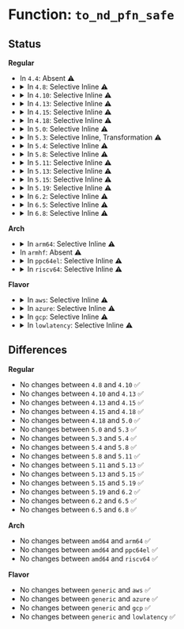 # Function: <code>to_nd_pfn_safe</code>

## Status
<b>Regular</b>
<ul>
<li>
In <code>4.4</code>: Absent ⚠️
</li>
<li>
<details>
<summary>In <code>4.8</code>: Selective Inline ⚠️</summary>

```c
struct nd_pfn *to_nd_pfn_safe(struct device *dev);
```

**Collision:** Unique Global

**Inline:** Selective

**Transformation:** False

**Instances:**

```
In drivers/nvdimm/claim.c (ffffffff815f6fc0)
Location: drivers/nvdimm/claim.c:96
Inline: True
Direct callers:
  - drivers/nvdimm/claim.c:nd_namespace_store
  - drivers/nvdimm/pfn_devs.c:size_show
  - drivers/nvdimm/pfn_devs.c:resource_show
  - drivers/nvdimm/pfn_devs.c:namespace_store
  - drivers/nvdimm/pfn_devs.c:namespace_show
  - drivers/nvdimm/pfn_devs.c:uuid_store
  - drivers/nvdimm/pfn_devs.c:align_store
  - drivers/nvdimm/pfn_devs.c:align_show
  - drivers/nvdimm/pfn_devs.c:mode_store
```
**Symbols:**

```
ffffffff815f6fc0-ffffffff815f700a: to_nd_pfn_safe (STB_GLOBAL)
```
</details>
</li>
<li>
<details>
<summary>In <code>4.10</code>: Selective Inline ⚠️</summary>

```c
struct nd_pfn *to_nd_pfn_safe(struct device *dev);
```

**Collision:** Unique Global

**Inline:** Selective

**Transformation:** False

**Instances:**

```
In drivers/nvdimm/claim.c (ffffffff81625230)
Location: drivers/nvdimm/claim.c:94
Inline: True
Direct callers:
  - drivers/nvdimm/claim.c:nd_namespace_store
  - drivers/nvdimm/pfn_devs.c:size_show
  - drivers/nvdimm/pfn_devs.c:resource_show
  - drivers/nvdimm/pfn_devs.c:namespace_store
  - drivers/nvdimm/pfn_devs.c:namespace_show
  - drivers/nvdimm/pfn_devs.c:uuid_store
  - drivers/nvdimm/pfn_devs.c:align_store
  - drivers/nvdimm/pfn_devs.c:align_show
  - drivers/nvdimm/pfn_devs.c:mode_store
```
**Symbols:**

```
ffffffff81625230-ffffffff8162527a: to_nd_pfn_safe (STB_GLOBAL)
```
</details>
</li>
<li>
<details>
<summary>In <code>4.13</code>: Selective Inline ⚠️</summary>

```c
struct nd_pfn *to_nd_pfn_safe(struct device *dev);
```

**Collision:** Unique Global

**Inline:** Selective

**Transformation:** False

**Instances:**

```
In drivers/nvdimm/claim.c (ffffffff8163a270)
Location: drivers/nvdimm/claim.c:101
Inline: True
Direct callers:
  - drivers/nvdimm/claim.c:nd_namespace_store
  - drivers/nvdimm/pfn_devs.c:size_show
  - drivers/nvdimm/pfn_devs.c:resource_show
  - drivers/nvdimm/pfn_devs.c:namespace_store
  - drivers/nvdimm/pfn_devs.c:namespace_show
  - drivers/nvdimm/pfn_devs.c:uuid_store
  - drivers/nvdimm/pfn_devs.c:align_store
  - drivers/nvdimm/pfn_devs.c:align_show
  - drivers/nvdimm/pfn_devs.c:mode_store
```
**Symbols:**

```
ffffffff8163a270-ffffffff8163a2ab: to_nd_pfn_safe (STB_GLOBAL)
```
</details>
</li>
<li>
<details>
<summary>In <code>4.15</code>: Selective Inline ⚠️</summary>

```c
struct nd_pfn *to_nd_pfn_safe(struct device *dev);
```

**Collision:** Unique Global

**Inline:** Selective

**Transformation:** False

**Instances:**

```
In drivers/nvdimm/claim.c (ffffffff816a2e70)
Location: drivers/nvdimm/claim.c:101
Inline: True
Direct callers:
  - drivers/nvdimm/claim.c:nd_namespace_store
  - drivers/nvdimm/pfn_devs.c:size_show
  - drivers/nvdimm/pfn_devs.c:resource_show
  - drivers/nvdimm/pfn_devs.c:namespace_store
  - drivers/nvdimm/pfn_devs.c:namespace_show
  - drivers/nvdimm/pfn_devs.c:uuid_store
  - drivers/nvdimm/pfn_devs.c:align_store
  - drivers/nvdimm/pfn_devs.c:align_show
  - drivers/nvdimm/pfn_devs.c:mode_store
```
**Symbols:**

```
ffffffff816a2e70-ffffffff816a2eab: to_nd_pfn_safe (STB_GLOBAL)
```
</details>
</li>
<li>
<details>
<summary>In <code>4.18</code>: Selective Inline ⚠️</summary>

```c
struct nd_pfn *to_nd_pfn_safe(struct device *dev);
```

**Collision:** Unique Global

**Inline:** Selective

**Transformation:** False

**Instances:**

```
In drivers/nvdimm/claim.c (ffffffff816deff0)
Location: drivers/nvdimm/claim.c:101
Inline: True
Direct callers:
  - drivers/nvdimm/claim.c:nd_namespace_store
  - drivers/nvdimm/pfn_devs.c:size_show
  - drivers/nvdimm/pfn_devs.c:resource_show
  - drivers/nvdimm/pfn_devs.c:namespace_store
  - drivers/nvdimm/pfn_devs.c:namespace_show
  - drivers/nvdimm/pfn_devs.c:uuid_store
  - drivers/nvdimm/pfn_devs.c:align_store
  - drivers/nvdimm/pfn_devs.c:align_show
  - drivers/nvdimm/pfn_devs.c:mode_store
```
**Symbols:**

```
ffffffff816deff0-ffffffff816df02c: to_nd_pfn_safe (STB_GLOBAL)
```
</details>
</li>
<li>
<details>
<summary>In <code>5.0</code>: Selective Inline ⚠️</summary>

```c
struct nd_pfn *to_nd_pfn_safe(struct device *dev);
```

**Collision:** Unique Global

**Inline:** Selective

**Transformation:** False

**Instances:**

```
In drivers/nvdimm/claim.c (ffffffff817013d0)
Location: drivers/nvdimm/claim.c:101
Inline: True
Direct callers:
  - drivers/nvdimm/claim.c:nd_namespace_store
  - drivers/nvdimm/pfn_devs.c:size_show
  - drivers/nvdimm/pfn_devs.c:resource_show
  - drivers/nvdimm/pfn_devs.c:namespace_store
  - drivers/nvdimm/pfn_devs.c:namespace_show
  - drivers/nvdimm/pfn_devs.c:uuid_store
  - drivers/nvdimm/pfn_devs.c:align_store
  - drivers/nvdimm/pfn_devs.c:align_show
  - drivers/nvdimm/pfn_devs.c:mode_store
```
**Symbols:**

```
ffffffff817013d0-ffffffff8170140c: to_nd_pfn_safe (STB_GLOBAL)
```
</details>
</li>
<li>
<details>
<summary>In <code>5.3</code>: Selective Inline, Transformation ⚠️</summary>

```c
struct nd_pfn *to_nd_pfn_safe(struct device *dev);
```

**Collision:** Unique Global

**Inline:** Selective

**Transformation:** True

**Instances:**

```
In drivers/nvdimm/claim.c (ffffffff8173b67c)
Location: drivers/nvdimm/claim.c:93
Inline: True
Direct callers:
  - drivers/nvdimm/claim.c:nd_namespace_store
  - drivers/nvdimm/pfn_devs.c:size_show
  - drivers/nvdimm/pfn_devs.c:resource_show
  - drivers/nvdimm/pfn_devs.c:namespace_store
  - drivers/nvdimm/pfn_devs.c:namespace_show
  - drivers/nvdimm/pfn_devs.c:uuid_store
  - drivers/nvdimm/pfn_devs.c:align_store
  - drivers/nvdimm/pfn_devs.c:align_show
  - drivers/nvdimm/pfn_devs.c:mode_store
```
**Symbols:**

```
ffffffff8173b67c-ffffffff8173b691: to_nd_pfn_safe.cold (STB_LOCAL)
ffffffff8173b250-ffffffff8173b28c: to_nd_pfn_safe (STB_GLOBAL)
```
</details>
</li>
<li>
<details>
<summary>In <code>5.4</code>: Selective Inline ⚠️</summary>

```c
struct nd_pfn *to_nd_pfn_safe(struct device *dev);
```

**Collision:** Unique Global

**Inline:** Selective

**Transformation:** False

**Instances:**

```
In drivers/nvdimm/claim.c (ffffffff8175ef20)
Location: drivers/nvdimm/claim.c:93
Inline: True
Direct callers:
  - drivers/nvdimm/claim.c:nd_namespace_store
  - drivers/nvdimm/pfn_devs.c:size_show
  - drivers/nvdimm/pfn_devs.c:resource_show
  - drivers/nvdimm/pfn_devs.c:namespace_store
  - drivers/nvdimm/pfn_devs.c:namespace_show
  - drivers/nvdimm/pfn_devs.c:uuid_store
  - drivers/nvdimm/pfn_devs.c:align_store
  - drivers/nvdimm/pfn_devs.c:align_show
  - drivers/nvdimm/pfn_devs.c:mode_store
```
**Symbols:**

```
ffffffff8175ef20-ffffffff8175ef60: to_nd_pfn_safe (STB_GLOBAL)
```
</details>
</li>
<li>
<details>
<summary>In <code>5.8</code>: Selective Inline ⚠️</summary>

```c
struct nd_pfn *to_nd_pfn_safe(struct device *dev);
```

**Collision:** Unique Global

**Inline:** Selective

**Transformation:** False

**Instances:**

```
In drivers/nvdimm/claim.c (ffffffff8181e900)
Location: drivers/nvdimm/claim.c:93
Inline: True
Direct callers:
  - drivers/nvdimm/claim.c:nd_detach_and_reset
  - drivers/nvdimm/pfn_devs.c:size_show
  - drivers/nvdimm/pfn_devs.c:resource_show
  - drivers/nvdimm/pfn_devs.c:namespace_store
  - drivers/nvdimm/pfn_devs.c:namespace_show
  - drivers/nvdimm/pfn_devs.c:uuid_store
  - drivers/nvdimm/pfn_devs.c:align_store
  - drivers/nvdimm/pfn_devs.c:align_show
  - drivers/nvdimm/pfn_devs.c:mode_store
```
**Symbols:**

```
ffffffff8181e900-ffffffff8181e946: to_nd_pfn_safe (STB_GLOBAL)
```
</details>
</li>
<li>
<details>
<summary>In <code>5.11</code>: Selective Inline ⚠️</summary>

```c
struct nd_pfn *to_nd_pfn_safe(struct device *dev);
```

**Collision:** Unique Global

**Inline:** Selective

**Transformation:** False

**Instances:**

```
In drivers/nvdimm/claim.c (ffffffff8182d840)
Location: drivers/nvdimm/claim.c:94
Inline: True
Direct callers:
  - drivers/nvdimm/claim.c:nd_detach_and_reset
  - drivers/nvdimm/pfn_devs.c:size_show
  - drivers/nvdimm/pfn_devs.c:resource_show
  - drivers/nvdimm/pfn_devs.c:namespace_store
  - drivers/nvdimm/pfn_devs.c:namespace_show
  - drivers/nvdimm/pfn_devs.c:uuid_store
  - drivers/nvdimm/pfn_devs.c:align_store
  - drivers/nvdimm/pfn_devs.c:align_show
  - drivers/nvdimm/pfn_devs.c:mode_store
```
**Symbols:**

```
ffffffff8182d840-ffffffff8182d886: to_nd_pfn_safe (STB_GLOBAL)
```
</details>
</li>
<li>
<details>
<summary>In <code>5.13</code>: Selective Inline ⚠️</summary>

```c
struct nd_pfn *to_nd_pfn_safe(struct device *dev);
```

**Collision:** Unique Global

**Inline:** Selective

**Transformation:** False

**Instances:**

```
In drivers/nvdimm/claim.c (ffffffff81810b30)
Location: drivers/nvdimm/claim.c:94
Inline: True
Direct callers:
  - drivers/nvdimm/claim.c:nd_namespace_store
  - drivers/nvdimm/pfn_devs.c:size_show
  - drivers/nvdimm/pfn_devs.c:resource_show
  - drivers/nvdimm/pfn_devs.c:namespace_store
  - drivers/nvdimm/pfn_devs.c:namespace_show
  - drivers/nvdimm/pfn_devs.c:uuid_store
  - drivers/nvdimm/pfn_devs.c:align_store
  - drivers/nvdimm/pfn_devs.c:align_show
  - drivers/nvdimm/pfn_devs.c:mode_store
```
**Symbols:**

```
ffffffff81810b30-ffffffff81810b76: to_nd_pfn_safe (STB_GLOBAL)
```
</details>
</li>
<li>
<details>
<summary>In <code>5.15</code>: Selective Inline ⚠️</summary>

```c
struct nd_pfn *to_nd_pfn_safe(struct device *dev);
```

**Collision:** Unique Global

**Inline:** Selective

**Transformation:** False

**Instances:**

```
In drivers/nvdimm/claim.c (ffffffff8189b4a6)
Location: drivers/nvdimm/claim.c:94
Inline: True
Inline callers:
  - drivers/nvdimm/claim.c:nd_namespace_store
  - drivers/nvdimm/claim.c:nd_namespace_store
Direct callers:
  - drivers/nvdimm/pfn_devs.c:size_show
  - drivers/nvdimm/pfn_devs.c:resource_show
  - drivers/nvdimm/pfn_devs.c:namespace_store
  - drivers/nvdimm/pfn_devs.c:namespace_show
  - drivers/nvdimm/pfn_devs.c:uuid_store
  - drivers/nvdimm/pfn_devs.c:align_store
  - drivers/nvdimm/pfn_devs.c:align_show
  - drivers/nvdimm/pfn_devs.c:mode_store
```
**Symbols:**

```
ffffffff8189b190-ffffffff8189b1d6: to_nd_pfn_safe (STB_GLOBAL)
```
</details>
</li>
<li>
<details>
<summary>In <code>5.19</code>: Selective Inline ⚠️</summary>

```c
struct nd_pfn *to_nd_pfn_safe(struct device *dev);
```

**Collision:** Unique Global

**Inline:** Selective

**Transformation:** False

**Instances:**

```
In drivers/nvdimm/claim.c (ffffffff819e4c19)
Location: drivers/nvdimm/claim.c:94
Inline: True
Inline callers:
  - drivers/nvdimm/claim.c:nd_namespace_store
  - drivers/nvdimm/claim.c:nd_namespace_store
Direct callers:
  - drivers/nvdimm/pfn_devs.c:size_show
  - drivers/nvdimm/pfn_devs.c:resource_show
  - drivers/nvdimm/pfn_devs.c:namespace_store
  - drivers/nvdimm/pfn_devs.c:namespace_show
  - drivers/nvdimm/pfn_devs.c:uuid_store
  - drivers/nvdimm/pfn_devs.c:align_store
  - drivers/nvdimm/pfn_devs.c:align_show
  - drivers/nvdimm/pfn_devs.c:mode_store
```
**Symbols:**

```
ffffffff819e4900-ffffffff819e4957: to_nd_pfn_safe (STB_GLOBAL)
```
</details>
</li>
<li>
<details>
<summary>In <code>6.2</code>: Selective Inline ⚠️</summary>

```c
struct nd_pfn *to_nd_pfn_safe(struct device *dev);
```

**Collision:** Unique Global

**Inline:** Selective

**Transformation:** False

**Instances:**

```
In drivers/nvdimm/claim.c (ffffffff81b609de)
Location: drivers/nvdimm/claim.c:94
Inline: True
Inline callers:
  - drivers/nvdimm/claim.c:nd_namespace_store
  - drivers/nvdimm/claim.c:nd_namespace_store
Direct callers:
  - drivers/nvdimm/pfn_devs.c:size_show
  - drivers/nvdimm/pfn_devs.c:resource_show
  - drivers/nvdimm/pfn_devs.c:namespace_store
  - drivers/nvdimm/pfn_devs.c:namespace_show
  - drivers/nvdimm/pfn_devs.c:uuid_store
  - drivers/nvdimm/pfn_devs.c:align_store
  - drivers/nvdimm/pfn_devs.c:align_show
  - drivers/nvdimm/pfn_devs.c:mode_store
```
**Symbols:**

```
ffffffff81b60690-ffffffff81b606e7: to_nd_pfn_safe (STB_GLOBAL)
```
</details>
</li>
<li>
<details>
<summary>In <code>6.5</code>: Selective Inline ⚠️</summary>

```c
struct nd_pfn *to_nd_pfn_safe(struct device *dev);
```

**Collision:** Unique Global

**Inline:** Selective

**Transformation:** False

**Instances:**

```
In drivers/nvdimm/claim.c (ffffffff81bb3f63)
Location: drivers/nvdimm/claim.c:94
Inline: True
Inline callers:
  - drivers/nvdimm/claim.c:nd_namespace_store
  - drivers/nvdimm/claim.c:nd_namespace_store
Direct callers:
  - drivers/nvdimm/pfn_devs.c:size_show
  - drivers/nvdimm/pfn_devs.c:resource_show
  - drivers/nvdimm/pfn_devs.c:namespace_store
  - drivers/nvdimm/pfn_devs.c:namespace_show
  - drivers/nvdimm/pfn_devs.c:uuid_store
  - drivers/nvdimm/pfn_devs.c:align_store
  - drivers/nvdimm/pfn_devs.c:align_show
  - drivers/nvdimm/pfn_devs.c:mode_store
```
**Symbols:**

```
ffffffff81bb3c20-ffffffff81bb3c77: to_nd_pfn_safe (STB_GLOBAL)
```
</details>
</li>
<li>
<details>
<summary>In <code>6.8</code>: Selective Inline ⚠️</summary>

```c
struct nd_pfn *to_nd_pfn_safe(struct device *dev);
```

**Collision:** Unique Global

**Inline:** Selective

**Transformation:** False

**Instances:**

```
In drivers/nvdimm/claim.c (ffffffff81c084b3)
Location: drivers/nvdimm/claim.c:94
Inline: True
Inline callers:
  - drivers/nvdimm/claim.c:nd_namespace_store
  - drivers/nvdimm/claim.c:nd_namespace_store
Direct callers:
  - drivers/nvdimm/pfn_devs.c:size_show
  - drivers/nvdimm/pfn_devs.c:resource_show
  - drivers/nvdimm/pfn_devs.c:namespace_store
  - drivers/nvdimm/pfn_devs.c:namespace_show
  - drivers/nvdimm/pfn_devs.c:uuid_store
  - drivers/nvdimm/pfn_devs.c:align_store
  - drivers/nvdimm/pfn_devs.c:align_show
  - drivers/nvdimm/pfn_devs.c:mode_store
```
**Symbols:**

```
ffffffff81c08170-ffffffff81c081c7: to_nd_pfn_safe (STB_GLOBAL)
```
</details>
</li>
</ul>
<b>Arch</b>
<ul>
<li>
<details>
<summary>In <code>arm64</code>: Selective Inline ⚠️</summary>

```c
struct nd_pfn *to_nd_pfn_safe(struct device *dev);
```

**Collision:** Unique Global

**Inline:** Selective

**Transformation:** False

**Instances:**

```
In drivers/nvdimm/claim.c (ffff800010960748)
Location: drivers/nvdimm/claim.c:93
Inline: True
```
**Symbols:**

```
ffff800010960748-ffff800010960768: to_nd_pfn_safe (STB_GLOBAL)
```
</details>
</li>
<li>
In <code>armhf</code>: Absent ⚠️
</li>
<li>
<details>
<summary>In <code>ppc64el</code>: Selective Inline ⚠️</summary>

```c
struct nd_pfn *to_nd_pfn_safe(struct device *dev);
```

**Collision:** Unique Global

**Inline:** Selective

**Transformation:** False

**Instances:**

```
In drivers/nvdimm/claim.c (c000000000a13800)
Location: drivers/nvdimm/claim.c:93
Inline: True
Direct callers:
  - drivers/nvdimm/claim.c:nd_namespace_store
  - drivers/nvdimm/pfn_devs.c:size_show
  - drivers/nvdimm/pfn_devs.c:resource_show
  - drivers/nvdimm/pfn_devs.c:namespace_store
  - drivers/nvdimm/pfn_devs.c:namespace_show
  - drivers/nvdimm/pfn_devs.c:uuid_store
  - drivers/nvdimm/pfn_devs.c:align_store
  - drivers/nvdimm/pfn_devs.c:align_show
  - drivers/nvdimm/pfn_devs.c:mode_store
```
**Symbols:**

```
c000000000a13800-c000000000a138ac: to_nd_pfn_safe (STB_GLOBAL)
```
</details>
</li>
<li>
<details>
<summary>In <code>riscv64</code>: Selective Inline ⚠️</summary>

```c
struct nd_pfn *to_nd_pfn_safe(struct device *dev);
```

**Collision:** Unique Global

**Inline:** Selective

**Transformation:** False

**Instances:**

```
In drivers/nvdimm/claim.c (ffffffe0005ce186)
Location: drivers/nvdimm/claim.c:93
Inline: True
```
**Symbols:**

```
ffffffe0005ce186-ffffffe0005ce1a4: to_nd_pfn_safe (STB_GLOBAL)
```
</details>
</li>
</ul>
<b>Flavor</b>
<ul>
<li>
<details>
<summary>In <code>aws</code>: Selective Inline ⚠️</summary>

```c
struct nd_pfn *to_nd_pfn_safe(struct device *dev);
```

**Collision:** Unique Global

**Inline:** Selective

**Transformation:** False

**Instances:**

```
In drivers/nvdimm/claim.c (ffffffff81713610)
Location: drivers/nvdimm/claim.c:93
Inline: True
Direct callers:
  - drivers/nvdimm/claim.c:nd_namespace_store
  - drivers/nvdimm/pfn_devs.c:size_show
  - drivers/nvdimm/pfn_devs.c:resource_show
  - drivers/nvdimm/pfn_devs.c:namespace_store
  - drivers/nvdimm/pfn_devs.c:namespace_show
  - drivers/nvdimm/pfn_devs.c:uuid_store
  - drivers/nvdimm/pfn_devs.c:align_store
  - drivers/nvdimm/pfn_devs.c:align_show
  - drivers/nvdimm/pfn_devs.c:mode_store
```
**Symbols:**

```
ffffffff81713610-ffffffff81713650: to_nd_pfn_safe (STB_GLOBAL)
```
</details>
</li>
<li>
<details>
<summary>In <code>azure</code>: Selective Inline ⚠️</summary>

```c
struct nd_pfn *to_nd_pfn_safe(struct device *dev);
```

**Collision:** Unique Global

**Inline:** Selective

**Transformation:** False

**Instances:**

```
In drivers/nvdimm/claim.c (ffffffff816e7090)
Location: drivers/nvdimm/claim.c:93
Inline: True
Direct callers:
  - drivers/nvdimm/claim.c:nd_namespace_store
  - drivers/nvdimm/pfn_devs.c:size_show
  - drivers/nvdimm/pfn_devs.c:resource_show
  - drivers/nvdimm/pfn_devs.c:namespace_store
  - drivers/nvdimm/pfn_devs.c:namespace_show
  - drivers/nvdimm/pfn_devs.c:uuid_store
  - drivers/nvdimm/pfn_devs.c:align_store
  - drivers/nvdimm/pfn_devs.c:align_show
  - drivers/nvdimm/pfn_devs.c:mode_store
```
**Symbols:**

```
ffffffff816e7090-ffffffff816e70d0: to_nd_pfn_safe (STB_GLOBAL)
```
</details>
</li>
<li>
<details>
<summary>In <code>gcp</code>: Selective Inline ⚠️</summary>

```c
struct nd_pfn *to_nd_pfn_safe(struct device *dev);
```

**Collision:** Unique Global

**Inline:** Selective

**Transformation:** False

**Instances:**

```
In drivers/nvdimm/claim.c (ffffffff817523e0)
Location: drivers/nvdimm/claim.c:93
Inline: True
Direct callers:
  - drivers/nvdimm/claim.c:nd_namespace_store
  - drivers/nvdimm/pfn_devs.c:size_show
  - drivers/nvdimm/pfn_devs.c:resource_show
  - drivers/nvdimm/pfn_devs.c:namespace_store
  - drivers/nvdimm/pfn_devs.c:namespace_show
  - drivers/nvdimm/pfn_devs.c:uuid_store
  - drivers/nvdimm/pfn_devs.c:align_store
  - drivers/nvdimm/pfn_devs.c:align_show
  - drivers/nvdimm/pfn_devs.c:mode_store
```
**Symbols:**

```
ffffffff817523e0-ffffffff81752420: to_nd_pfn_safe (STB_GLOBAL)
```
</details>
</li>
<li>
<details>
<summary>In <code>lowlatency</code>: Selective Inline ⚠️</summary>

```c
struct nd_pfn *to_nd_pfn_safe(struct device *dev);
```

**Collision:** Unique Global

**Inline:** Selective

**Transformation:** False

**Instances:**

```
In drivers/nvdimm/claim.c (ffffffff8176d850)
Location: drivers/nvdimm/claim.c:93
Inline: True
Direct callers:
  - drivers/nvdimm/claim.c:nd_namespace_store
  - drivers/nvdimm/pfn_devs.c:size_show
  - drivers/nvdimm/pfn_devs.c:resource_show
  - drivers/nvdimm/pfn_devs.c:namespace_store
  - drivers/nvdimm/pfn_devs.c:namespace_show
  - drivers/nvdimm/pfn_devs.c:uuid_store
  - drivers/nvdimm/pfn_devs.c:align_store
  - drivers/nvdimm/pfn_devs.c:align_show
  - drivers/nvdimm/pfn_devs.c:mode_store
```
**Symbols:**

```
ffffffff8176d850-ffffffff8176d890: to_nd_pfn_safe (STB_GLOBAL)
```
</details>
</li>
</ul>

## Differences
<b>Regular</b>
<ul>
<li>
No changes between <code>4.8</code> and <code>4.10</code> ✅
</li>
<li>
No changes between <code>4.10</code> and <code>4.13</code> ✅
</li>
<li>
No changes between <code>4.13</code> and <code>4.15</code> ✅
</li>
<li>
No changes between <code>4.15</code> and <code>4.18</code> ✅
</li>
<li>
No changes between <code>4.18</code> and <code>5.0</code> ✅
</li>
<li>
No changes between <code>5.0</code> and <code>5.3</code> ✅
</li>
<li>
No changes between <code>5.3</code> and <code>5.4</code> ✅
</li>
<li>
No changes between <code>5.4</code> and <code>5.8</code> ✅
</li>
<li>
No changes between <code>5.8</code> and <code>5.11</code> ✅
</li>
<li>
No changes between <code>5.11</code> and <code>5.13</code> ✅
</li>
<li>
No changes between <code>5.13</code> and <code>5.15</code> ✅
</li>
<li>
No changes between <code>5.15</code> and <code>5.19</code> ✅
</li>
<li>
No changes between <code>5.19</code> and <code>6.2</code> ✅
</li>
<li>
No changes between <code>6.2</code> and <code>6.5</code> ✅
</li>
<li>
No changes between <code>6.5</code> and <code>6.8</code> ✅
</li>
</ul>
<b>Arch</b>
<ul>
<li>
No changes between <code>amd64</code> and <code>arm64</code> ✅
</li>
<li>
No changes between <code>amd64</code> and <code>ppc64el</code> ✅
</li>
<li>
No changes between <code>amd64</code> and <code>riscv64</code> ✅
</li>
</ul>
<b>Flavor</b>
<ul>
<li>
No changes between <code>generic</code> and <code>aws</code> ✅
</li>
<li>
No changes between <code>generic</code> and <code>azure</code> ✅
</li>
<li>
No changes between <code>generic</code> and <code>gcp</code> ✅
</li>
<li>
No changes between <code>generic</code> and <code>lowlatency</code> ✅
</li>
</ul>
